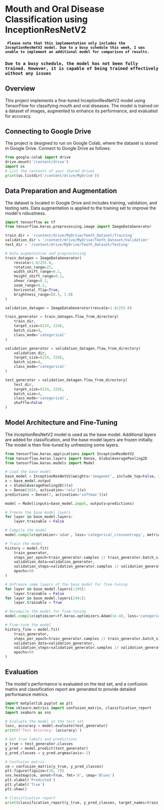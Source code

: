 # Mouth and Oral Disease Classification using InceptionResNetV2
#### ``` Please note that this implementation only includes the InceptionResNetV2 model. Due to a busy schedule this week, I was unable to implement an additional model for comparison of results.```
### ``` Due to a busy schedule, the model has not been fully trained. However, it is capable of being trained effectively without any issues ```
## Overview
This project implements a fine-tuned InceptionResNetV2 model using TensorFlow for classifying mouth and oral diseases. The model is trained on a dataset of images, augmented to enhance its performance, and evaluated for accuracy.


## Connecting to Google Drive
The project is designed to run on Google Colab, where the dataset is stored in Google Drive. Connect to Google Drive as follows:

```python
from google.colab import drive
drive.mount('/content/drive')
import os
# List the contents of your shared drives
print(os.listdir('/content/drive/MyDrive'))
```
## Data Preparation and Augmentation
The dataset is located in Google Drive and includes training, validation, and testing sets. Data augmentation is applied to the training set to improve the model's robustness.

```python
import tensorflow as tf
from tensorflow.keras.preprocessing.image import ImageDataGenerator

train_dir = '/content/drive/MyDrive/Teeth_Dataset/Training'
validation_dir = '/content/drive/MyDrive/Teeth_Dataset/Validation'
test_dir = '/content/drive/MyDrive/Teeth_Dataset/Testing'

# Data augmentation and preprocessing
train_datagen = ImageDataGenerator(
    rescale=1.0/255.0,
    rotation_range=25,
    width_shift_range=0.1,
    height_shift_range=0.1,
    shear_range=0.2,
    zoom_range=0.2,
    horizontal_flip=True,
    brightness_range=[0.5, 1.0]
)

validation_datagen = ImageDataGenerator(rescale=1.0/255.0)

train_generator = train_datagen.flow_from_directory(
    train_dir,
    target_size=(224, 224),
    batch_size=4,
    class_mode='categorical'
)

validation_generator = validation_datagen.flow_from_directory(
    validation_dir,
    target_size=(224, 224),
    batch_size=4,
    class_mode='categorical'
)

test_generator = validation_datagen.flow_from_directory(
    test_dir,
    target_size=(224, 224),
    batch_size=4,
    class_mode='categorical',
    shuffle=False
)
```
## Model Architecture and Fine-Tuning
The InceptionResNetV2 model is used as the base model. Additional layers are added for classification, and the base model layers are frozen initially. The model is then fine-tuned by unfreezing some layers.

```python
from tensorflow.keras.applications import InceptionResNetV2
from tensorflow.keras.layers import Dense, GlobalAveragePooling2D
from tensorflow.keras.models import Model

# Load the base model
base_model = InceptionResNetV2(weights='imagenet', include_top=False, input_shape=(224, 224, 3))
x = base_model.output
x = GlobalAveragePooling2D()(x)
x = Dense(1024, activation='relu')(x)
predictions = Dense(7, activation='softmax')(x)

model = Model(inputs=base_model.input, outputs=predictions)

# Freeze the base model layers
for layer in base_model.layers:
    layer.trainable = False

# Compile the model
model.compile(optimizer='adam', loss='categorical_crossentropy', metrics=['accuracy'])

# Train the model
history = model.fit(
    train_generator,
    steps_per_epoch=train_generator.samples // train_generator.batch_size,
    validation_data=validation_generator,
    validation_steps=validation_generator.samples // validation_generator.batch_size,
    epochs=50
)

# Unfreeze some layers of the base model for fine-tuning
for layer in base_model.layers[:249]:
    layer.trainable = False
for layer in base_model.layers[249:]:
    layer.trainable = True

# Recompile the model for fine-tuning
model.compile(optimizer=tf.keras.optimizers.Adam(1e-4), loss='categorical_crossentropy', metrics=['accuracy'])

# Fine-tune the model
history_fine = model.fit(
    train_generator,
    steps_per_epoch=train_generator.samples // train_generator.batch_size,
    validation_data=validation_generator,
    validation_steps=validation_generator.samples // validation_generator.batch_size,
    epochs=50
)
```
## Evaluation
The model's performance is evaluated on the test set, and a confusion matrix and classification report are generated to provide detailed performance metrics.

```python
import matplotlib.pyplot as plt
from sklearn.metrics import confusion_matrix, classification_report
import seaborn as sns

# Evaluate the model on the test set
loss, accuracy = model.evaluate(test_generator)
print(f'Test Accuracy: {accuracy}')

# Get true labels and predictions
y_true = test_generator.classes
y_pred = model.predict(test_generator)
y_pred_classes = y_pred.argmax(axis=-1)

# Confusion matrix
cm = confusion_matrix(y_true, y_pred_classes)
plt.figure(figsize=(10, 7))
sns.heatmap(cm, annot=True, fmt='d', cmap='Blues')
plt.xlabel('Predicted')
plt.ylabel('True')
plt.show()

# Classification report
print(classification_report(y_true, y_pred_classes, target_names=train_generator.class_indices.keys()))
```
